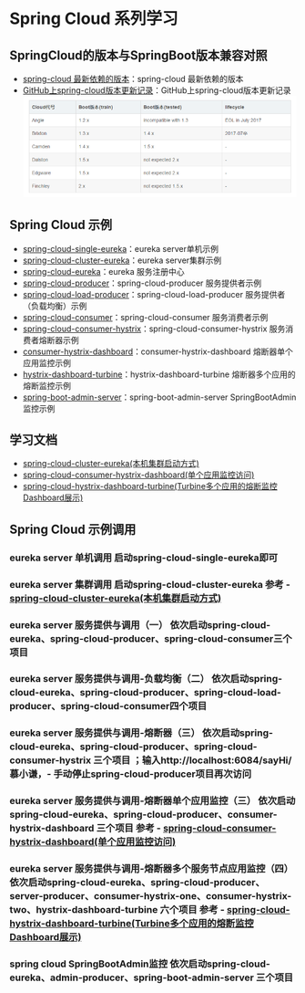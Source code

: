 # Spring Cloud 系列学习

## SpringCloud的版本与SpringBoot版本兼容对照
- [spring-cloud 最新依赖的版本](https://projects.spring.io/spring-cloud/)：spring-cloud 最新依赖的版本
- [GitHub上spring-cloud版本更新记录](https://github.com/spring-cloud/spring-cloud-release/releases)：GitHub上spring-cloud版本更新记录
![](images/1.png)

## Spring Cloud 示例
- [spring-cloud-single-eureka](https://github.com/15001167619/spring-cloud/tree/master/spring-cloud-single-eureka)：eureka server单机示例
- [spring-cloud-cluster-eureka](https://github.com/15001167619/spring-cloud/tree/master/spring-cloud-cluster-eureka)：eureka server集群示例
- [spring-cloud-eureka](https://github.com/15001167619/spring-cloud/tree/master/spring-cloud-eureka)：eureka 服务注册中心
- [spring-cloud-producer](https://github.com/15001167619/spring-cloud/tree/master/spring-cloud-producer)：spring-cloud-producer 服务提供者示例
- [spring-cloud-load-producer](https://github.com/15001167619/spring-cloud/tree/master/spring-cloud-load-producer)：spring-cloud-load-producer 服务提供者（负载均衡）示例
- [spring-cloud-consumer](https://github.com/15001167619/spring-cloud/tree/master/spring-cloud-consumer)：spring-cloud-consumer 服务消费者示例
- [spring-cloud-consumer-hystrix](https://github.com/15001167619/spring-cloud/tree/master/spring-cloud-consumer)：spring-cloud-consumer-hystrix 服务消费者熔断器示例
- [consumer-hystrix-dashboard](https://github.com/15001167619/spring-cloud/tree/master/consumer-hystrix-dashboard)：consumer-hystrix-dashboard 熔断器单个应用监控示例
- [hystrix-dashboard-turbine](https://github.com/15001167619/spring-cloud/tree/master/hystrix-dashboard-turbine)：hystrix-dashboard-turbine 熔断器多个应用的熔断监控示例
- [spring-boot-admin-server](https://github.com/15001167619/spring-cloud/tree/master/spring-boot-admin-server)：spring-boot-admin-server SpringBootAdmin监控示例

## 学习文档

- [spring-cloud-cluster-eureka(本机集群启动方式)](https://weibo.com/ttarticle/p/show?id=2309404230835917206231#_0)
- [spring-cloud-consumer-hystrix-dashboard(单个应用监控访问)](https://weibo.com/ttarticle/p/show?id=2309404230895295941078#_0)
- [spring-cloud-hystrix-dashboard-turbine(Turbine多个应用的熔断监控Dashboard展示)](https://weibo.com/ttarticle/p/show?id=2309404231927354780772#_0)

## Spring Cloud 示例调用

### eureka server 单机调用 启动spring-cloud-single-eureka即可
### eureka server 集群调用 启动spring-cloud-cluster-eureka 参考 - [spring-cloud-cluster-eureka(本机集群启动方式)](https://weibo.com/ttarticle/p/show?id=2309404230835917206231#_0)
### eureka server 服务提供与调用（一） 依次启动spring-cloud-eureka、spring-cloud-producer、spring-cloud-consumer三个项目
### eureka server 服务提供与调用-负载均衡（二） 依次启动spring-cloud-eureka、spring-cloud-producer、spring-cloud-load-producer、spring-cloud-consumer四个项目
### eureka server 服务提供与调用-熔断器（三） 依次启动spring-cloud-eureka、spring-cloud-producer、spring-cloud-consumer-hystrix 三个项目 ；输入http://localhost:6084/sayHi/慕小谦，- 手动停止spring-cloud-producer项目再次访问
### eureka server 服务提供与调用-熔断器单个应用监控（三） 依次启动spring-cloud-eureka、spring-cloud-producer、consumer-hystrix-dashboard 三个项目 参考 - [spring-cloud-consumer-hystrix-dashboard(单个应用监控访问)](https://weibo.com/ttarticle/p/show?id=2309404230895295941078#_0)
### eureka server 服务提供与调用-熔断器多个服务节点应用监控（四） 依次启动spring-cloud-eureka、spring-cloud-producer、server-producer、consumer-hystrix-one、consumer-hystrix-two、hystrix-dashboard-turbine 六个项目 参考 - [spring-cloud-hystrix-dashboard-turbine(Turbine多个应用的熔断监控Dashboard展示)](https://weibo.com/ttarticle/p/show?id=2309404231927354780772#_0)
### spring cloud SpringBootAdmin监控 依次启动spring-cloud-eureka、admin-producer、spring-boot-admin-server 三个项目 




